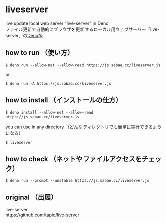 # liveserver
live update local web server "live-server" in Deno  
ファイル更新で自動的にブラウザを更新するローカル用ウェブサーバー「live-server」の[Deno](https://deno.land/)版  

## how to run （使い方）
```
$ deno run --allow-net --allow-read https://js.sabae.cc/liveserver.js
```
or
```
$ deno run -A https://js.sabae.cc/liveserver.js
```

## how to install （インストールの仕方）
```
$ deno install --allow-net --allow-read https://js.sabae.cc/liveserver.js
```
you can use in any directory （どんなディレクトリでも簡単に実行できるようになる）
```
$ liveserver
```

## how to check （ネットやファイルアクセスをチェック）
```
$ deno run --prompt --unstable https://js.sabae.cc/liveserver.js
```

## original （出展）
live-server  
https://github.com/tapio/live-server  

